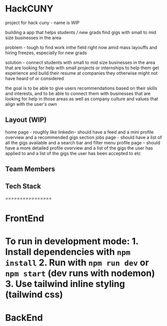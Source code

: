 # HackCUNY
project for hack cuny - name is WIP

building a app that helps students / new grads find gigs with small to mid size businesses in the area

problem - tough to find work inthe field right now amid mass layouffs and hiring freezes, especially for new grads

solution - connect students with small to mid size businesses in the area that are looking for help with small projects or internships to help them get experience and build their resume at companies they otherwise might not have heard of or considered

the goal is to be able to give users recommendations based on their skills and interests, and to be able to connect them with businesses that are looking for help in those areas as well as company culture and values that align with the user's own

## Layout (WIP)
home page - roughly like linkedin- should have a feed and a mini profile overview and a recommended gigs section
jobs page - should have a list of all the gigs available and a search bar and filter menu
profile page - should have a more detailed profile overview and a list of the gigs the user has applied to and a list of the gigs the user has been accepted to etc


## Team Members

## Tech Stack
================
# FrontEnd
  To run in development mode:
    1. Install dependencies with `npm install`
    2. Run with `npm run dev` or `npm start` (dev runs with nodemon)
    3. Use tailwind inline styling (tailwind css)
================
# BackEnd